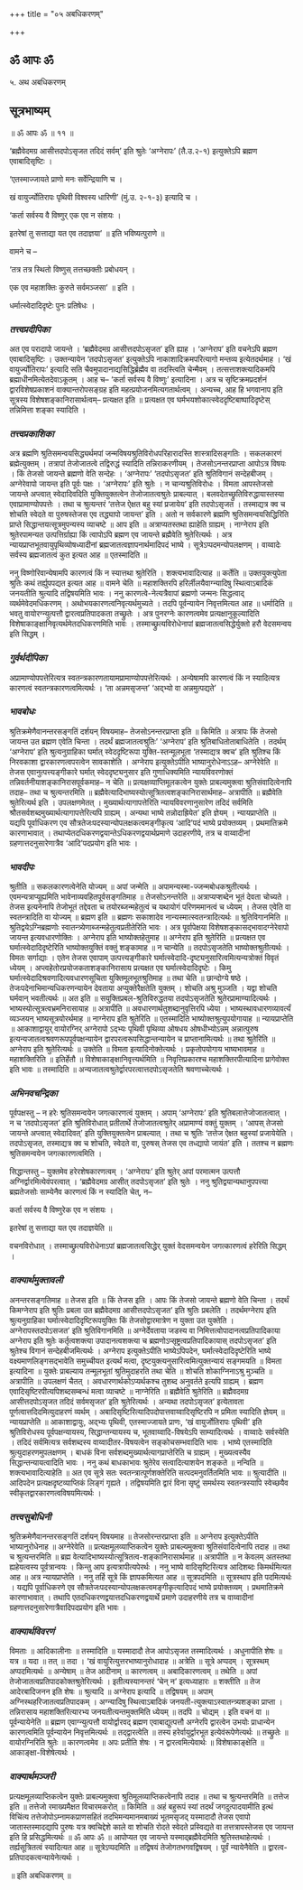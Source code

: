+++
title = "०५ अबधिकरणम्"

+++


## ॐ आपः ॐ

५. अथ अबधिकरणम्

## **सूत्रभाष्यम्**

॥ ॐ आपः ॐ ॥ ११ ॥

‘ब्रह्मैवेदमग्र आसीत्तदपोऽसृजत तदिदं सर्वम्’ इति श्रुतेः ‘अग्नेरापः’ (तै.उ.२-१) इत्युक्तेऽपि ब्रह्मण एवाबादिसृष्टिः ।

‘एतस्माज्जायते प्राणो मनः सर्वेन्द्रियाणि च ।

खं वायुर्ज्योतिरापः पृथिवी विश्वस्य धारिणी’ (मुं.उ. २-१-३) इत्यादि च ।

‘कर्ता सर्वस्य वै विष्णुर् एक एव न संशयः ।

इतरेषां तु सत्ताद्या यत एव तदाज्ञया’ ॥ इति भविष्यत्पुराणे ॥

वामने च –

‘तत्र तत्र स्थितो विष्णुस् तत्तच्छक्तीः प्रबोधयन् ।

एक एव महाशक्तिः कुरुते सर्वमञ्जसा’ ॥ इति ।

धर्मात्स्वेदादिदृष्टेः पुनः प्रतिषेधः ।

### ***तत्त्वप्रदीपिका***

अत एव परादापो जायन्ते । ‘ब्रह्मैवेदमग्र आसीत्तदपोऽसृजत’ इति ह्याह । ‘अग्नेराप’ इति वचनेऽपि ब्रह्मण एवाबादिसृष्टिः । उक्तन्यायेन ‘तदपोऽसृजत’ इत्युक्तेऽपि नाकाशादिक्रमपरित्यागो मन्तव्य इत्येतदर्थमाह । ‘खं वायुर्ज्योतिरापः’ इत्यादि सति चैवमुपादानाद्यसिद्धिर्ब्रह्मैव वा तदस्त्विति चेन्मैवम् । तत्सत्ताशक्त्यादिकमपि ब्रह्माधीनमित्येतदेवाऽकूतम् । आह च– ‘कर्ता सर्वस्य वै विष्णुः’ इत्यादिना । अत्र च सृष्टिक्रमप्रदर्शनं द्वारविशेषप्रकाशनं वाक्यान्तरोपसङ्ग्रह इति महत्प्रयोजनमित्यगतार्थत्वम् । अन्यच्च, आह हि भगवानाप इति सूत्रस्य विशेषशङ्कानिरासार्थत्वम्– प्रत्यक्षत इति ॥ प्रत्यक्षत एव घर्मभयशोकात्स्वेददृष्टिबाष्पादिदृष्टेस् तन्निमित्ता शङ्का स्यादिति ।

### ***तत्त्वप्रकाशिका***

अत्र ब्रह्मणि श्रुतिसमन्वयसिद्ध्यर्थमपां जन्मविषयश्रुतिविरोधपरिहारादस्ति शास्त्रादिसङ्गतिः । सकलकारणं ब्रह्मेत्युक्तम् । तत्रापां तेजोजातत्वे तद्विरुद्धं स्यादिति तन्निराकरणीयम् । तेजसोऽनन्तरप्राप्ता आपोऽत्र विषयः । किं तेजसो जायन्ते ब्रह्मणो वेति सन्देहः । ‘अग्नेरापः’ ‘तदपोऽसृजत’ इति श्रुतिविगानं सन्देहबीजम् । अग्नेरेवापो जायन्त इति पूर्वः पक्षः । ‘अग्नेरापः’ इति श्रुतेः । न चान्यश्रुतिविरोधः । विमता आपस्तेजसो जायन्ते अप्त्वात् स्वेदादिवदिति युक्तियुक्तत्वेन तेजोजातत्वश्रुतेः प्राबल्यात् । बलवदेतच्छ्रुतिविरुद्धायास्तस्या एवाप्रामाण्योपपत्तेः । तथा च श्रुत्यन्तरं ‘तत्तेज ऐक्षत बहु स्यां प्रजायेय’ इति तदपोऽसृजत । तस्माद्यत्र क्व च शोचति स्वेदते वा पुरुषस्तेजस एव तद्ध्यापो जायन्त’ इति । अतो न सर्वकारणे ब्रह्मणि श्रुतिसमन्वयसिद्धिरिति प्राप्ते सिद्धान्तयत्सूत्रमुपन्यस्य व्याचष्टे ॥ आप इति ॥ अत्राप्यतस्तथा ह्याहेति ग्राह्यम् । नाग्नेराप इति श्रुतेरपामन्यत उत्पत्तिर्ग्राह्या किं त्वापोऽपि ब्रह्मण एव जायन्ते ब्रह्मैवेति श्रुतेरित्यर्थः । अत्र न्यायप्राप्तभूतवायुपृथिव्योषध्यादीनां ब्रह्मजातत्वज्ञापनार्थमादिपदं भाष्ये । सूत्रेऽप्पदमन्योपलक्षणम् । वाय्वादेः सर्वस्य ब्रह्मजातत्वं कुत इत्यत आह ॥ एतस्मादिति ॥

ननु विष्णोरिवान्येषामपि कारणत्वं किं न स्यात्तथा श्रुतेरिति । शक्त्यभावादित्याह ॥ कर्तेति ॥ उक्तयुक्त्युपेता श्रुतिः कथं तर्ह्युपपद्यत इत्यत आह ॥ वामने चेति ॥ महाशक्तिरपि हरिर्लीलयैवाग्न्यादिषु स्थित्वाऽबादिकं जनयतीति श्रुत्यादि तद्विषयमिति भावः । ननु कारणत्वे-नेत्यत्रैवापां ब्रह्मणो जन्मनः सिद्धत्वाद् व्यर्थमेवेदमधिकरणम् । अथोभयकारणत्वनिवृत्यर्थमुच्यते । तदपि पूर्वन्यायेन निवृत्तमित्यत आह ॥ धर्मादिति ॥ भवतु वायोरग्न्युत्पत्तौ द्वारत्वप्रतिपादकता तच्छ्रुतेः । अत्र पुनरग्नेः कारणत्वमेव प्रत्यक्षानुकूल्यादिति विशेषाकाङ्क्षानिवृत्यर्थमेतदधिकरणमिति भावः । तस्माच्छ्रुत्यविरोधेनापां ब्रह्मजातत्वसिद्धेर्युक्तो हरौ वेदसमन्वय इति सिद्धम् ।

### ***गुर्वर्थदीपिका***

अप्रामाण्योपपत्तेरित्यत्र स्वतन्त्रकारणतायामप्रामाण्योपपत्तेरित्यर्थः । अन्येषामपि कारणत्वं किं न स्यादित्यत्र कारणत्वं स्वतन्त्रकारणत्वमित्यर्थः । ‘ता अन्नमसृजन्त’ ‘अद्भ्यो वा अन्नमुत्पद्यते’ ।

### ***भावबोधः***

श्रुतिक्रमेणैवानन्तरसङ्गतिं दर्शयन् विषयमाह– तेजसोऽनन्तरप्राप्ता इति ॥ किमिति ॥ अत्रापः किं तेजसो जायन्त उत ब्रह्मण एवेति चिन्ता । तदर्थं ब्रह्मजातत्वश्रुतिः’ ‘अग्नेराप’ इति श्रुतिबाधितोताबाधितेति । तदर्थम् ‘अग्नेराप’ इति श्रुत्यनुग्राहिका घर्मात् स्वेददृष्टिरूपा युक्ति-स्तन्मूलभूता ‘तस्माद्यत्र क्वच’ इति श्रुतिश्च किं निरवकाशा द्वारकारणत्वपरत्वेन सावकाशेति । अग्नेराप इत्युक्तेऽपीति भाष्यानुरोधेनाऽऽह– अग्नेरेवेति ॥ तेजस एवानुत्पत्त्यङ्गीकारे घर्मात् स्वेददृष्ट्यनुसार इति गुणाधिक्यमिति न्यायविवरणोक्तं तन्निवर्तनीयाशङ्कानिरासपूर्वकमाह– न चेति ॥ प्रत्यक्षव्याप्तिमूलकत्वेन युक्तेः प्राबल्यमुक्त्वा श्रुतिसंवादित्वेनापि तदाह– तथा च श्रुत्यन्तरमिति ॥ ब्रह्मैवेत्यादिभाष्यस्योत्सूत्रितत्वशङ्कानिरासार्थमाह– अत्रापीति ॥ ब्रह्मैवेति श्रुतेरित्यर्थ इति । उपलक्षणमेतत् । मुख्यार्थत्यागापत्तेरिति न्यायविवरणानुसारेण तदिदं सर्वमिति श्रौतसर्वशब्दमुख्यार्थत्यागापत्तेरित्यपि ग्राह्यम् । अन्यथा भाष्ये तन्नोदाह्रियेत’ इति ज्ञेयम् । न्यायप्राप्तेति ॥ यद्यपि पूर्वाधिकरण एव सौत्रतेजःपदस्यान्योपलक्षकत्वमङ्गीकृत्य ‘आदि’पदं भाष्ये प्रयोक्तव्यम् । प्रथमातिक्रमे कारणाभावात् । तथाप्येतदधिकरणद्वयान्तेऽधिकरणद्वयार्थप्रमाणे उदाहरणीये, तत्र च वाय्वादीनां ग्रहणात्तदनुसारेणात्रैव ‘आदि’पदप्रयोग इति भावः ।

### ***भावदीपः***

श्रुतीति ॥ सकलकारणत्वेनेति योज्यम् ॥ अपां जन्मेति ॥ अपामन्यस्मा-ज्जन्मबोधकश्रुतीत्यर्थः । एवमन्यत्राप्यूह्यमिति भावेनाव्यवहितपूर्वसङ्गतिमाह ॥ तेजसोऽनन्तरेति ॥ अत्राप्यप्शब्देन भूतं देवता चोच्यते । तेजस इत्यनेनापि तेजोभूतं तद्देवता च तयोरब्जन्महेतुत्वं च यथायोगं परिणममानत्वं च ध्येयम् । तेजस एवेति वा स्वतन्त्रादिति वा योज्यम् ॥ ब्रह्मण इति ॥ ब्रह्मणः सकाशादेव नान्यस्मात्स्वतन्त्रादित्यर्थः ॥ श्रुतिविगानमिति ॥ श्रुतिद्वयेऽग्निब्रह्मणोः स्वातन्त्र्येणाब्जन्महेतुत्वप्रतीतेरिति भावः । अत्र पूर्वापेक्षया विशेषशङ्कासद्भावादग्नेरेवापो जायन्त इत्यवधारणोक्तिः । अग्नेराप इति भाष्योक्तहेतुमाह ॥ अग्नेराप इति श्रुतेरिति ॥ प्रत्यक्षत एव घर्मात्स्वेदादिदृष्टेरिति भाष्योक्तयुक्तिं वक्तुं शङ्कामाह ॥ न चान्येति ॥ तदपोऽसृजतेति भाष्योक्तश्रुतीत्यर्थः । विमतः सर्गाद्याः । एतेन तेजस एवापाम् उत्पत्त्यङ्गीकारे घर्मात्स्वेदादि-दृष्ट्यनुसारित्वमित्यन्यत्रोक्तं विवृतं ध्येयम् । अप्त्वहेतोरप्रयोजकताशङ्कानिरासाय प्रत्यक्षत एव घर्मात्स्वेदादिदृष्टेः । किमु घर्मात्स्वेदादिश्रवणादित्यवधारणसूचिता युक्तिमूलभूतश्रुतिमाह ॥ तथा चेति ॥ छान्दोग्ये षष्ठे । तेजःपदेनाभिमान्यधिकरणन्यायेन देवताया अप्युक्तेरैक्षतेति युक्तम् । शोचति अश्रु मुञ्जति । यद्वा शोचति घर्मवान् भवतीत्यर्थः ॥ अत इति ॥ सयुक्तिप्रबल-श्रुतिविरुद्धतया तदपोऽसृजतेति श्रुतेरप्रामाण्यादित्यर्थः । भाष्यस्योत्सूत्रत्वभ्रमनिरासायाह ॥ अत्रापीति ॥ अवधारणार्थतुशब्दानुवृत्तिरपि ध्येया । भाष्यस्थावधारणव्यावर्त्यं व्यञ्जयन् भाष्यसूत्रयोरर्थमाह ॥ नाग्नेराप इति श्रुतेरिति ॥ एतस्मादिति भाष्योक्तश्रुत्युपयोगायाह ॥ न्यायप्राप्तेति ॥ आकाशाद्वायुर् वायोरग्निर् अग्नेरापो ऽद्भ्यः पृथिवी पृथिव्या ओषधय ओषधीभ्योऽन्नम् अन्नात्पुरुष इत्यन्यजातत्वश्रवणरूपपूर्वपक्षन्यायेन द्वारपरत्वरूपसिद्धान्तन्यायेन च प्राप्तानामित्यर्थः ॥ तथा श्रुतेरिति ॥ अग्नेराप इति श्रुतेरित्यर्थः ॥ उक्तेति ॥ विमता इत्यादिनोक्तेत्यर्थः । प्रकृतोपयोगाय भाष्यभावमाह ॥ महाशक्तिरिति ॥ इतिर्हेतौ ॥ विशेषाकाङ्क्षानिवृत्त्यर्थमिति ॥ निवृत्तिप्रकारश्च महाशक्तिरपीत्यादिना प्रागेवोक्त इति भावः ॥ तस्मादिति ॥ अन्यजातत्वश्रुतेर्द्वारपरत्वात्तदपोऽसृजतेति श्रवणाच्चेत्यर्थः ।

### ***अभिनवचन्द्रिका***

पूर्वपक्षस्तु – न हरेः श्रुतिसमन्वयेन जगत्कारणत्वं युक्तम् । अपाम् ‘अग्नेरापः’ इति श्रुतिबलात्तेजोजातत्वात् । न च ‘तदपोऽसृजत’ इति श्रुतिविरोधात् प्रतीतार्थे तेजोजातत्वश्रुतेर् अप्रामाण्यं वक्तुं युक्तम् । ‘आपस् तेजसो जायन्ते अप्त्वात् स्वेदादिवत्’ इति युक्तियुक्तत्वेन प्राबल्यात् । तथा च श्रुतिः ‘तत्तेज ऐक्षत बहुस्यां प्रजायेयेति । तदपोऽसृजत, तस्माद्यत्र क्व च शोचति, स्वेदते वा, पुरुषस् तेजस एव तध्द्यापो जायंत’ इति । ततश्च न ब्रह्मणः श्रुतिसमन्वयेन जगत्कारणत्वमिति ।

सिद्धान्तस्तु – युक्तमेव हरेरशेषकारणत्वम् । ‘अग्नेरापः’ इति श्रुतेर् अपां परमात्मन उत्पत्तौ अग्निर्द्वारमित्येवंपरत्वात् । ‘ब्रह्मैवेदमग्र आसीत् तदपोऽसृजत’ इति श्रुतेः । ननु श्रुतिद्वयान्यथानुपपत्त्या ब्रह्मतेजसोः साम्येनैव कारणत्वं किं न स्यादिति चेत्, न–

कर्ता सर्वस्य वै विष्णुरेक एव न संशयः ।

इतरेषां तु सत्ताद्या यत एव तदाज्ञयेति ॥

वचनविरोधात् । तस्माच्छ्रुत्यविरोधेनाऽपां ब्रह्मजातत्वसिद्धेर् युक्तं वेदसमन्वयेन जगत्कारणत्वं हरेरिति सिद्धम् ।

### ***वाक्यार्थमुक्तावली***

अनन्तरसङ्गतिमाह ॥ तेजस इति ॥ किं तेजस इति । आपः किं तेजसो जायन्ते ब्रह्मणो वेति चिन्ता । तदर्थं किमग्नेराप इति श्रुतिः प्रबला उत ब्रह्मैवेदमग्र आसीत्तदपोऽसृजत’ इति श्रुतिः प्रबलेति । तदर्थमग्नेराप इति श्रुत्यनुग्राहिका घर्मात्स्वेदादिदृष्टिरूपयुक्तिः किं तेजसोद्वारमात्रेण न युक्ता उत युक्तेति । अग्नेरापस्तदपोऽसजत’ इति श्रुतिविगानमिति ॥ अग्नेर्देवताया जडस्य वा निमित्तत्वोपादानत्वप्रतिपादिकाया अग्नेराप इति श्रुतेः कर्तृत्वशक्त्या उपादानत्वशक्त्या च ब्रह्मणोऽप्सृष्ट्रत्वप्रतिपादिकायास् तदपोऽसृजत’ इति श्रुतेश्च विगानं सन्देहबीजमित्यर्थः । अग्नेराप इत्युक्तेऽपीति भाष्येऽपिपदेन, घर्मात्स्वेदादिदृष्टेरिति भाष्ये वक्ष्यमाणलिङ्गसद्भावेति समुच्चीयत इत्यर्थं मत्वा, दृष्टयुक्त्यनुसारित्वमित्युक्तन्यायं सङ्गमयति ॥ विमता इत्यादिना ॥ युक्तेः प्राबल्याय तन्मूलभूतां श्रुतिमुदाहरति तथा चेति ॥ शोचति शोकाग्निनाऽश्रु मुञ्चति ॥ अत्रापीति ॥ उपलक्षणं चैतत् । अवधारणार्थकोऽप्यर्थकश्च तुशब्द अनुवर्तते इत्यपि ग्राह्यम् । ब्रह्मण एवादिसृष्टिरपीत्यपिशब्दसम्बन्धं मत्वा व्याचष्टे ॥ नाग्नेरिति ॥ ब्रह्मैवेति श्रुतेरिति ॥ ब्रह्मैवदमग्र आसीत्तदपोऽसृजत तदिदं सर्वमसृजत’ इति श्रुतेरित्यर्थः । अन्यथा तदपोऽसृजत’ इत्येतावता पूर्णत्वात्तदिदमित्युदाहरणं व्यर्थम् । अबादिसृष्टिरित्यादिपदोपात्तवाय्वादिसृष्टिरपि न प्रमिता स्यादिति ज्ञेयम् ॥ न्यायप्राप्तेति ॥ आकाशाद्वायुः, अद्भ्यः पृथिवी, एतस्माज्जायते प्राणः, ‘खं वायुर्जोतिरापः पृथिवी’ इति श्रुतिविरोधस्य पूर्वपक्षन्यायस्य, सिद्धान्तन्यायस्य च, भूतवाय्वादि-विषयेऽपि साम्यादित्यर्थः । वाय्वादेः सर्वस्येति । तदिदं सर्वमित्यत्र सर्वशब्दस्य वाय्वादीतर-विषयत्वेन सङ्कोचसम्भवादिति भावः । भाष्ये एतस्मादिति श्रुत्युदाहरणमुपलक्षणम् । बाधकं विना सर्वशब्दमुख्यार्थत्यागप्राप्तेरिति च ग्राह्यम् । मुख्यत्वस्यैव सिद्धान्तन्यायत्वादिति भावः । ननु कथं बाधकाभावः श्रुतेरेव सत्वादित्याशयेन शङ्कते ॥ नन्विति ॥ शक्त्यभावादित्याहेति ॥ अत एव सूत्रे सतः स्वतन्त्रात्पूर्णशक्तेरिति सत्पदमनुवर्तितमिति भावः ॥ श्रुत्यादीति ॥ आदिपदेन प्रत्यक्षदृष्टव्याप्तिकं लिङ्गं गृह्यते । तद्विषयमिति द्वारं विना सृष्टुं समर्थस्य स्वतन्त्रस्यापि स्वेच्छयैव स्वीकृतद्वारकारणत्वविषयमित्यर्थः ।

### ***तत्त्वसुबोधिनी***

श्रुतिक्रमेणैवानन्तरसङ्गतिं दर्शयन् विषयमाह ॥ तेजसोरन्तरप्राप्ता इति ॥ अग्नेराप इत्युक्तेऽपीति भाष्यानुरोधेनाह ॥ अग्नेरेवेति ॥ प्रत्यक्षमूलव्याप्तिकत्वेन युक्तेः प्राबल्यमुक्त्वा श्रुतिसंवादित्वेनापि तदाह ॥ तथा च श्रुत्यन्तरमिति ॥ ब्रह्म वेत्यादिभाष्यस्योत्सूत्रितत्व-शङ्कानिरासार्थमाह ॥ अत्रापीति ॥ न केवलम् अतस्तथा ह्यहेयत्वस्य पूर्वत्रान्वयः । किन्तु आप इत्यत्रापीत्यपेरर्थः । ननु भाष्ये वादिसृष्टिरित्यत्र आदिशब्दः किमर्थमित्यत आह ॥ अत्र न्यायप्राप्तेति । ननु तर्हि सूत्रे किं ज्ञापकमित्यत आह ॥ सूत्रपदमिति ॥ सूत्रस्थाप इति पदमित्यर्थः । यद्यपि पूर्वाधिकरणे एव सौत्रतेजःपदस्यान्योपलक्षकत्वमङ्गीकृत्यादिपदं भाष्ये प्रयोक्तव्यम् । प्रथमातिक्रमे कारणाभावात् । तथापि एतदधिकरणद्वयात्तदधिकरणद्वयार्थे प्रमाणे उदाहरणीये तत्र च वाय्वादीनां ग्रहणात्तदनुसारेणात्रैवादिपदप्रयोग इति भावः ।

### ***वाक्यार्थविवरणं***

विमताः ॥ आदिकालीनाः ॥ तस्मादिति ॥ यस्मादादौ तेज आपोऽसृजत तस्मादित्यर्थः । अधुनापीति शेषः ॥ यत्र ॥ यदा ॥ तत् ॥ तदा । ‘खं वायुरित्युत्तरभाष्यानुरोधादाह ॥ अत्रेति ॥ सूत्रे अप्पदम् । सूत्रस्थम् अप्पदमित्यर्थः ॥ अन्येषाम् ॥ तेज आदीनाम् ॥ कारणत्वम् ॥ अबादिकारणत्वम् ॥ तथेति ॥ अपां तेजोजातत्वप्रतिपादकोक्तश्रुतेरित्यर्थः । इतीत्यस्यानन्तरं ‘चेन् न’ इत्यध्याहारः ॥ शक्तीति ॥ तेज आदेरबादिजनन इति शेषः ॥ श्रुत्यादि ॥ अग्नेराप इत्यादि ॥ तद्विषयम् ॥ अपाम् अग्निस्थहरिजातत्वप्रतिपादकम् । अग्न्यादिषु स्थित्वाऽबादिकं जनयती-त्युक्त्याऽस्वातन्त्र्यशङ्का प्राप्ता । तन्निरासाय महाशक्तिरित्यारभ्य जनयतीत्यन्तमुक्तमिति ध्येयम् ॥ तदपि ॥ चोद्यम् । इति वचनं वा ॥ पूर्वन्यायेनेति ॥ ब्रह्मण एवाग्न्युत्पत्तौ वायोर्द्वारवद् ब्रह्मण एवाबाद्युत्पत्तौ अग्नेरपि द्वारत्वेन उभयोः प्राधान्येन कारणत्वमिति पूर्वन्यायेन निवृत्तमित्यर्थः ॥ तद्द्वारत्वेति ॥ तस्य हरेर्वायुर्द्वारभूत इत्येवंरूपेणेत्यर्थः ॥ तच्छ्रुतेः ॥ वायोरग्निरिति श्रुतेः ॥ कारणत्वमेव ॥ अपः प्रतीति शेषः । न द्वारत्वमित्येवार्थः ॥ विशेषाकाङ्क्षेति ॥ आकाङ्क्षा-विशेषेत्यर्थः ।

### ***वाक्यार्थमञ्जरी***

प्रत्यक्षमूलव्याप्तिकत्वेन युक्तेः प्राबल्यमुक्त्वा श्रुतिमूलव्याप्तिकत्वेनापि तदाह ॥ तथा च श्रुत्यन्तरमिति ॥ तत्तेज इति ॥ तत्तेजो रमाख्यमैक्षत विचारमकरोत् ॥ किमिति ॥ अहं बहुरूपं स्यां तदर्थं जगदुत्पादयामीति इत्थं विचिंत्य तत्तेजोपोऽम्नामकप्राणसहितं तदभिमन्यमानमबाख्यं भूतमसृजद् यस्मादादौ तेजस एवापो जातास्तस्मादद्यापि पुरुषः यत्र क्वचिद्देशे काले वा शोचति रोदते स्वेदते प्रस्विद्यते वा तत्तत्रापस्तेजस एव जायन्त इति हि प्रसिद्धमित्यर्थः ॥ ॐ आपः ॐ ॥ आपोप्यत एव जायन्ते यस्माद्ब्रह्मैवेदमिति श्रुतिस्तथाहेत्यर्थः । तर्ह्यसूत्रितत्वं स्यादित्यत आह ॥ सूत्रेऽप्पदमिति ॥ तद्विषयं तेजोगतभगवद्विषयम् । पूर्वं न्यायेनैवेति ॥ द्वारत्व-प्रतिपादकत्वन्यायेनेत्यर्थः ।

॥ इति अबधिकरणम् ॥

